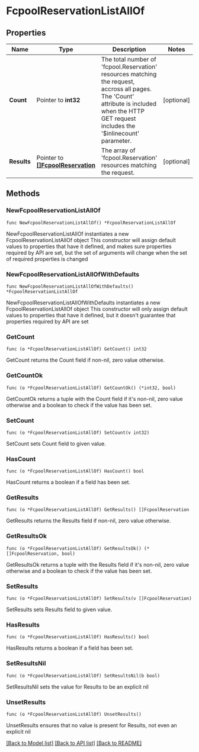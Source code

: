 # FcpoolReservationListAllOf

## Properties

Name | Type | Description | Notes
------------ | ------------- | ------------- | -------------
**Count** | Pointer to **int32** | The total number of &#39;fcpool.Reservation&#39; resources matching the request, accross all pages. The &#39;Count&#39; attribute is included when the HTTP GET request includes the &#39;$inlinecount&#39; parameter. | [optional] 
**Results** | Pointer to [**[]FcpoolReservation**](FcpoolReservation.md) | The array of &#39;fcpool.Reservation&#39; resources matching the request. | [optional] 

## Methods

### NewFcpoolReservationListAllOf

`func NewFcpoolReservationListAllOf() *FcpoolReservationListAllOf`

NewFcpoolReservationListAllOf instantiates a new FcpoolReservationListAllOf object
This constructor will assign default values to properties that have it defined,
and makes sure properties required by API are set, but the set of arguments
will change when the set of required properties is changed

### NewFcpoolReservationListAllOfWithDefaults

`func NewFcpoolReservationListAllOfWithDefaults() *FcpoolReservationListAllOf`

NewFcpoolReservationListAllOfWithDefaults instantiates a new FcpoolReservationListAllOf object
This constructor will only assign default values to properties that have it defined,
but it doesn't guarantee that properties required by API are set

### GetCount

`func (o *FcpoolReservationListAllOf) GetCount() int32`

GetCount returns the Count field if non-nil, zero value otherwise.

### GetCountOk

`func (o *FcpoolReservationListAllOf) GetCountOk() (*int32, bool)`

GetCountOk returns a tuple with the Count field if it's non-nil, zero value otherwise
and a boolean to check if the value has been set.

### SetCount

`func (o *FcpoolReservationListAllOf) SetCount(v int32)`

SetCount sets Count field to given value.

### HasCount

`func (o *FcpoolReservationListAllOf) HasCount() bool`

HasCount returns a boolean if a field has been set.

### GetResults

`func (o *FcpoolReservationListAllOf) GetResults() []FcpoolReservation`

GetResults returns the Results field if non-nil, zero value otherwise.

### GetResultsOk

`func (o *FcpoolReservationListAllOf) GetResultsOk() (*[]FcpoolReservation, bool)`

GetResultsOk returns a tuple with the Results field if it's non-nil, zero value otherwise
and a boolean to check if the value has been set.

### SetResults

`func (o *FcpoolReservationListAllOf) SetResults(v []FcpoolReservation)`

SetResults sets Results field to given value.

### HasResults

`func (o *FcpoolReservationListAllOf) HasResults() bool`

HasResults returns a boolean if a field has been set.

### SetResultsNil

`func (o *FcpoolReservationListAllOf) SetResultsNil(b bool)`

 SetResultsNil sets the value for Results to be an explicit nil

### UnsetResults
`func (o *FcpoolReservationListAllOf) UnsetResults()`

UnsetResults ensures that no value is present for Results, not even an explicit nil

[[Back to Model list]](../README.md#documentation-for-models) [[Back to API list]](../README.md#documentation-for-api-endpoints) [[Back to README]](../README.md)


